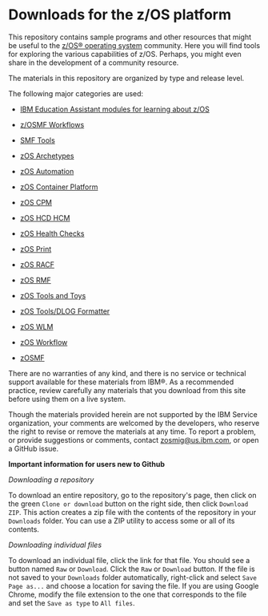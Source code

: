 Downloads for the z/OS platform
===============================

This repository contains sample programs and other resources that might be useful to the [z/OS® operating system](https://www.ibm.com/it-infrastructure/z/zos) community. Here you will find tools for exploring the various capabilities of z/OS. Perhaps, you might even share in the development of a community resource.

The materials in this repository are organized by type and release level.

The following major categories are used:

* [IBM Education Assistant modules for learning about z/OS](zOS-Education)

* [z/OSMF Workflows](zOS-Workflow)

* [SMF Tools](SMF-Tools)

* [zOS Archetypes](zOS-Archetypes)

* [zOS Automation](zOS-Automation)

* [zOS Container Platform](zOS-Container-Platform)

* [zOS CPM](zOS-CPM)

* [zOS HCD HCM](zOS-HCD_HCM)

* [zOS Health Checks](zOS-HealthChecks)

* [zOS Print](zOS-Print)

* [zOS RACF](zOS-RACF)

* [zOS RMF](zOS-RMF)

* [zOS Tools and Toys](zOS-Tools-and-Toys)

* [zOS Tools/DLOG Formatter](zOS-Tools/DLOG-Formatter)

* [zOS WLM](zOS-WLM)

* [zOS Workflow](zOS-Workflow)

* [zOSMF](zOSMF)


There are no warranties of any kind, and there is no service or technical support available for these materials from IBM®. As a recommended practice, review carefully any materials that you download from this site before using them on a live system.

Though the materials provided herein are not supported by the IBM Service organization, your comments are welcomed by the developers, who reserve the right to revise or remove the materials at any time. To report a problem, or provide suggestions or comments, contact zosmig@us.ibm.com, or open a GitHub issue.

**Important information for users new to Github**

*Downloading a repository*

To download an entire repository, go to the repository's page, then click on the green `Clone or download` button on the right side, then click `Download ZIP`. This action creates a zip file with the contents of the repository in your `Downloads` folder. You can use a ZIP utility to access some or all of its contents.

*Downloading individual files*

To download an individual file, click the link for that file. You should see a button named `Raw` or `Download`. Click the `Raw` or `Download` button. If the file is not saved to your `Downloads` folder automatically, right-click and select `Save Page as...` and choose a location for saving the file. If you are using Google Chrome, modify the file extension to the one that corresponds to the file and set the `Save as type` to `All files`.
